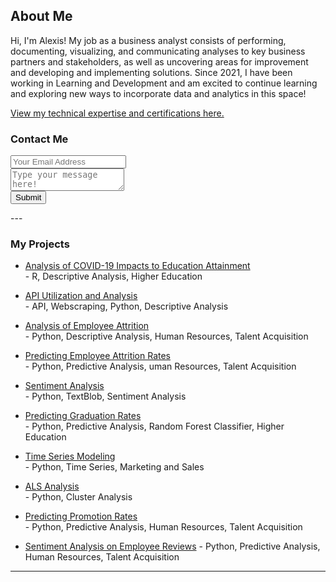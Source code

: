 ## About Me

Hi, I'm Alexis! My job as a business analyst consists of performing, documenting, visualizing, and communicating analyses to key business partners and stakeholders, as well as uncovering areas for improvement and developing and implementing solutions. Since 2021, I have been working in Learning and Development and am excited to continue learning and exploring new ways to incorporate data and analytics in this space! <br>

[View my technical expertise and certifications here.](work_experience.md)<br>
 
### Contact Me

<div id="contact">
        <div id="contact-form">
                <form action="https://formspree.io/xpzebbpr" method="POST">
                <input type="hidden" name="_subject" value="Contact Me" />
                <input type="email" name="_replyto" placeholder="Your Email Address" required><br>
                <textarea name="message" placeholder="Type your message here!" required></textarea><br>
                <button type="submit">Submit</button>
            </form>
        </div>
    </div>
---

### My Projects

- [Analysis of COVID-19 Impacts to Education Attainment](project01.md)<br>
        - R, Descriptive Analysis, Higher Education
 
- [API Utilization and Analysis](project02.md)<br>
        - API, Webscraping, Python, Descriptive Analysis
   
- [Analysis of Employee Attrition](project03.md)<br>
        - Python, Descriptive Analysis, Human Resources, Talent Acquisition
        
- [Predicting Employee Attrition Rates](project04.md)<br>
        - Python, Predictive Analysis, uman Resources, Talent Acquisition     
          
- [Sentiment Analysis](project05.md)<br>
        - Python, TextBlob, Sentiment Analysis
        
- [Predicting Graduation Rates](project06.md)<br>
        - Python, Predictive Analysis, Random Forest Classifier, Higher Education

- [Time Series Modeling](project07.md)<br>
        - Python, Time Series, Marketing and Sales
        
- [ALS Analysis](project08.md)<br>
        - Python, Cluster Analysis
        
- [Predicting Promotion Rates](project09.md)<br>
        - Python, Predictive Analysis, Human Resources, Talent Acquisition
        
- [Sentiment Analysis on Employee Reviews](project10.md)
        - Python, Predictive Analysis, Human Resources, Talent Acquisition
---


